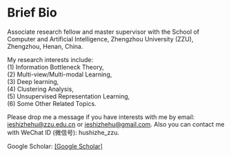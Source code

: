 ---
---

# Brief Bio

Associate research fellow and master supervisor with the School of Computer and Artificial Intelligence, Zhengzhou University (ZZU), Zhengzhou, Henan, China. 

My research interests include:\
(1) Information Bottleneck Theory,\
(2) Multi-view/Multi-modal Learning,\
(3) Deep learning,\
(4) Clustering Analysis,\
(5) Unsupervised Representation Learning,\
(6) Some Other Related Topics.

Please drop me a message if you have interests with me by email: <u>ieshizhehu@zzu.edu.cn</u> or <u>ieshizhehu@gmail.com</u>. Also you can contact me with WeChat ID (微信号): hushizhe_zzu. 

Google Scholar: [[Google Scholar]](https://scholar.google.com/citations?user=AwzvxQEAAAAJ&hl=en&authuser=1&oi=ao)
